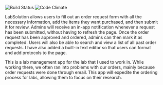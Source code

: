 ![Build Status](https://codeship.com/projects/03b2e720-e870-0133-f09f-46bb3aa6b241/status?branch=master)
![Code Climate](https://codeclimate.com/github/huitommy/lab_management.png)

LabSolution allows users to fill out an order request form with all the necessary information, add the items they want purchased, and then submit it for review. Admins will receive an in-app notification whenever a request has been submitted, without having to refresh the page. Once the order request has been approved and ordered, admins can then mark it as completed. Users will also be able to search and view a list of all past order requests. I have also added a built-in text editor so that users can format and add protocols to the page.

This is a lab management app for the lab that I used to work in. While working there, we often ran into problems with our orders, mainly because order requests were done through email. This app will expedite the ordering process for labs, allowing them to focus on their research.

